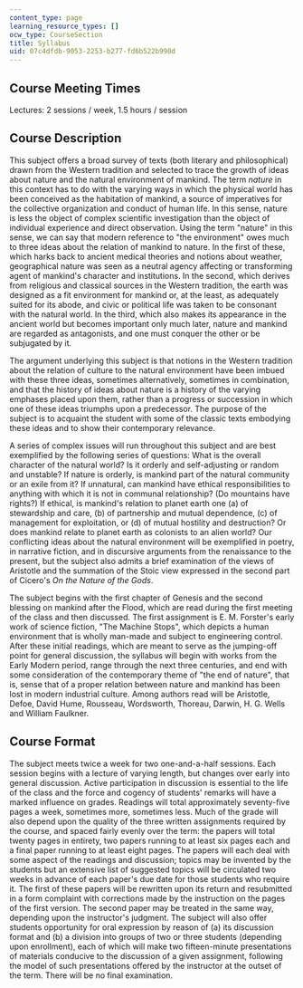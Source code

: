 ```yaml
---
content_type: page
learning_resource_types: []
ocw_type: CourseSection
title: Syllabus
uid: 07c4dfdb-9053-2253-b277-fd6b522b990d
---
```


Course Meeting Times
--------------------

Lectures: 2 sessions / week, 1.5 hours / session

Course Description
------------------

This subject offers a broad survey of texts (both literary and philosophical) drawn from the Western tradition and selected to trace the growth of ideas about nature and the natural environment of mankind. The term _nature_ in this context has to do with the varying ways in which the physical world has been conceived as the habitation of mankind, a source of imperatives for the collective organization and conduct of human life. In this sense, nature is less the object of complex scientific investigation than the object of individual experience and direct observation. Using the term "nature" in this sense, we can say that modern reference to "the environment" owes much to three ideas about the relation of mankind to nature. In the first of these, which harks back to ancient medical theories and notions about weather, geographical nature was seen as a neutral agency affecting or transforming agent of mankind's character and institutions. In the second, which derives from religious and classical sources in the Western tradition, the earth was designed as a fit environment for mankind or, at the least, as adequately suited for its abode, and civic or political life was taken to be consonant with the natural world. In the third, which also makes its appearance in the ancient world but becomes important only much later, nature and mankind are regarded as antagonists, and one must conquer the other or be subjugated by it.

The argument underlying this subject is that notions in the Western tradition about the relation of culture to the natural environment have been imbued with these three ideas, sometimes alternatively, sometimes in combination, and that the history of ideas about nature is a history of the varying emphases placed upon them, rather than a progress or succession in which one of these ideas triumphs upon a predecessor. The purpose of the subject is to acquaint the student with some of the classic texts embodying these ideas and to show their contemporary relevance.

A series of complex issues will run throughout this subject and are best exemplified by the following series of questions: What is the overall character of the natural world? Is it orderly and self-adjusting or random and unstable? If nature is orderly, is mankind part of the natural community or an exile from it? If unnatural, can mankind have ethical responsibilities to anything with which it is not in communal relationship? (Do mountains have rights?) If ethical, is mankind's relation to planet earth one (a) of stewardship and care, (b) of partnership and mutual dependence, (c) of management for exploitation, or (d) of mutual hostility and destruction? Or does mankind relate to planet earth as colonists to an alien world? Our conflicting ideas about the natural environment will be exemplified in poetry, in narrative fiction, and in discursive arguments from the renaissance to the present, but the subject also admits a brief examination of the views of Aristotle and the summation of the Stoic view expressed in the second part of Cicero's _On the Nature of the Gods_.

The subject begins with the first chapter of Genesis and the second blessing on mankind after the Flood, which are read during the first meeting of the class and then discussed. The first assignment is E. M. Forster's early work of science fiction, "The Machine Stops", which depicts a human environment that is wholly man-made and subject to engineering control. After these initial readings, which are meant to serve as the jumping-off point for general discussion, the syllabus will begin with works from the Early Modern period, range through the next three centuries, and end with some consideration of the contemporary theme of "the end of nature", that is, sense that of a proper relation between nature and mankind has been lost in modern industrial culture. Among authors read will be Aristotle, Defoe, David Hume, Rousseau, Wordsworth, Thoreau, Darwin, H. G. Wells and William Faulkner.

Course Format
-------------

The subject meets twice a week for two one-and-a-half sessions. Each session begins with a lecture of varying length, but changes over early into general discussion. Active participation in discussion is essential to the life of the class and the force and cogency of students' remarks will have a marked influence on grades. Readings will total approximately seventy-five pages a week, sometimes more, sometimes less. Much of the grade will also depend upon the quality of the three written assignments required by the course, and spaced fairly evenly over the term: the papers will total twenty pages in entirety, two papers running to at least six pages each and a final paper running to at least eight pages. The papers will each deal with some aspect of the readings and discussion; topics may be invented by the students but an extensive list of suggested topics will be circulated two weeks in advance of each paper's due date for those students who require it. The first of these papers will be rewritten upon its return and resubmitted in a form complaint with corrections made by the instruction on the pages of the first version. The second paper may be treated in the same way, depending upon the instructor's judgment. The subject will also offer students opportunity for oral expression by reason of (a) its discussion format and (b) a division into groups of two or three students (depending upon enrollment), each of which will make two fifteen-minute presentations of materials conducive to the discussion of a given assignment, following the model of such presentations offered by the instructor at the outset of the term. There will be no final examination.